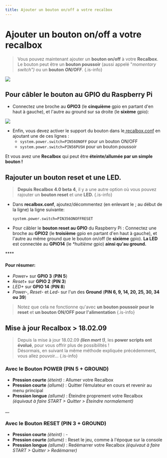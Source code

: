 ```yaml
---
title: Ajouter un bouton on/off a votre recalbox
---
```


# Ajouter un bouton on/off a votre recalbox


>Vous pouvez maintenant ajouter un **bouton on/off** à votre **Recalbox**.  
>Le bouton peut être un **bouton poussoir** \(aussi appelé "_momentary switch"\)_ ou un **bouton** _**ON/OFF**_. 
{.is-info}

![](https://gblobscdn.gitbook.com/assets%2F-LdKTX4ollh_G72-pO8z%2F-MJH8jdcYQLsGJvtswtn%2F-MJHA_HOg9wBtC_agqnR%2Fadd-a-start-stop-button-to-your-recalbox-en-recalboxrecalbox-os.jpg?alt=media&token=bccf6ecf-3c7e-4008-bba0-9dbb427910ab)

## Pour câbler le bouton au GPIO du Raspberry Pi

* Connectez une broche au **GPIO3** \(le **cinquième** gpio en partant d'en haut à gauche\), et l'autre au ground sur sa droite \(le **sixème** gpio\): ​

![](https://gblobscdn.gitbook.com/assets%2F-LdKTX4ollh_G72-pO8z%2F-MJH8jdcYQLsGJvtswtn%2F-MJHBikcKEvyxKFdtUAG%2FRaspberry%20Pi%2040-pin%20GPIO%20Layout.png?alt=media&token=49f0c74e-433e-40fb-81ca-06cec2f2efb7)

* Enfin, vous devez activer le support du bouton dans le[ recalbox.conf](/fr/usage-basique/premieres-notions/le-fichier-recalbox.conf) en ajoutant une de ces lignes :
  * `system.power.switch=PIN56ONOFF` pour un bouton ON/OFF 
  * `system.power.switch=PIN56PUSH` pour un bouton poussoir

Et vous avez une **Recalbox** qui peut être **éteinte/allumée par un simple bouton !**

## Rajouter un bouton reset et une LED.


>**Depuis Recalbox 4.0 beta 4**, il y a une autre option où vous pouvez rajouter un **bouton reset** et une **LED.**
{.is-info}

* Dans **recalbox.conf**, ajoutez/décommentez \(en enlevant le ; au début de la ligne\) la ligne suivante:

  `system.power.switch=PIN356ONOFFRESET` 

*  Pour câbler le **bouton reset au GPIO** du Raspberry Pi : Connectez une broche au **GPIO2** \(le **troisième** gpio en partant d'en haut à gauche\), et l'autre au même ground que le bouton on/off \(le **sixième** gpio\). **La LED** est connectée au **GPIO14** \(le _\*huitième_ gpio\) **ainsi qu'au ground.**

\*\*\*\*

#### Pour résumer:

* _Power+_ sur **GPIO 3** \(**PIN 5**\) 
* _Reset+_ sur **GPIO 2** \(**PIN 3**\) 
* _LED+_ sur **GPIO 14** \(**PIN 8**\) 
* _Power-_, _Reset-_ et _Led-_ sur l'un des **Ground** \(**PIN 6, 9, 14, 20, 25, 30, 34 ou 39**\)


>Notez que cela ne fonctionne qu'avec **un bouton poussoir pour le reset** et **un bouton ON/OFF pour l'alimentation**
{.is-info}

## Mise à jour Recalbox &gt; 18.02.09 <a id="mise-a-jour-recalbox-greater-than-18-02-09"></a>


>Depuis la mise à jour 18.02.09 _**\(lien mort !\)**_, les **power scripts ont évolué**, pour vous offrir plus de possibilités !  
>Désormais, en suivant la même méthode expliquée précédemment, vous allez pouvoir…
{.is-info}



### Avec le Bouton POWER \(PIN 5 + GROUND\) <a id="avec-le-bouton-power-pin-5-ground"></a>

* **Pression courte** _\(éteint\)_ : Allumer votre Recalbox 
* **Pression courte** _\(allumé\)_ : Quitter l’émulateur en cours et revenir au menu principal 
* **Pression longue** _\(allumé\)_ : Éteindre proprement votre Recalbox _\(équivaut à faire START &gt; Quitter &gt; Éteindre normalement\)_

\_\_

### Avec le Bouton RESET \(PIN 3 + GROUND\) <a id="avec-le-bouton-reset-pin-3-ground"></a>

* **Pression courte** _\(éteint\)_ : - 
* **Pression courte** _\(allumé\)_ : Reset le jeu, comme à l'époque sur la console 
* **Pression longue** _\(allumé\)_ : Redémarrer votre Recalbox _\(équivaut à faire START &gt; Quitter &gt; Redémarrer\)_

